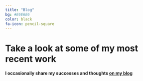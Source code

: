 ```yaml
---
title: "Blog"
bg: #E6E6E6
color: black
fa-icon: pencil-square
---
```

# Take a look at some of my most recent work

#### I occasionally share my successes and thoughts [on my blog](http://140x365.com/)


